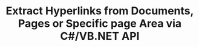 ---
############################# Static ############################
layout: "auto-gen-gist"
draft: false
path: "parser/net/extract/odt"
otherformats: DOC DOT DOCX DOCM DOTX DOTM TXT ODT RTF PDF XHTML MHTML MD XML EPUB FB2 CHM XLS XLT XLSX XLSM XLSB XLTX XLTM ODS CSV OTS XLA XLAM PPT PPTX  PPS POT PPSX PPTM POTX PPSM ODP OTP PST OST EML EMLX MSG ONE 

############################# Head ############################
head_title: ".NET API to Parse & Extract Hyperlinks from Documents, Pages or Page Area"
head_description: "GroupDocs.Parser .NET API enables software programmers to extract hyperlinks from documents, pages or page Area of PDF, DOCX, XLSX, CSV, PPTX, EML, MSG, EPUB & many more."

############################# Header ############################
title: "Extract Hyperlinks from Documents, Pages or Specific page Area via C#/VB.NET API"
description: "GroupDocs.Parser .NET API allows software developers to  parse & extract hyperlinks from documents, pages or page Area of PDF, DOC, DOCX, PPT, PPTX, EML, MSG, XLS, XLSX, CSV, ODT, RTF, EPUB and many other documents."

######################### Download Button #######################
button:
    enable: true

############################# About ############################
about:
    enable: true
    title: "How to Parse & Extract Hyperlinks from Documents or Pages  via .NET?"
    content: |
       A hyperlink is a piece of text or an image or icon that points to an entire document or to a particular part within a document.  The use of hyperlinks allows users to navigate to a web page or document. It is often required to extract hyperlinks from a document and use it to access external document or webpage.  GroupDocs.Parser .NET API is a fascinating document text extraction API that provides complete functionality for implementing text and metadata extraction solutions. It supports text & hyperlinks extraction from PDF, Emails, Ebooks, Microsoft Office formats: Word (DOC, DOCX), PowerPoint (PPT, PPTX), Excel (XLS, XLSX), LibreOffice formats and many more.  It supports several advanced features for documents parsing, extracting plain and structured text, text searching by  keywords, extract metadata or images, containers as well as attachments and many more. 

############################# content ############################
steps:
    enable: true
    block:
    - title_left: "Extract Hyperlinks from ODT Documents via .NET"
      content_left: |
       GroupDocs.Parser .NET provides complete support for extracting Hyperlinks from ODT documents. The following C# .NET code example demonstrates how to extract hyperlinks inside a ODT document. 

      title_right: "How to Extract Hyperlinks"
      content_right: |
        * Create an instance of [Parser](https://apireference.groupdocs.com/parser/net/groupdocs.parser/parser) 
        * Check document for hyperlink extraction support
        * Extract hyperlinks from the document
        * Call [GetHyperlinks](https://apireference.groupdocs.com/parser/net/groupdocs.parser/parser/methods/gethyperlinks) method extract all hyperlinks from the whole document.
        * Iterate over hyperlinks and Print the hyperlink URL

      gisthash: "35be3a09e0135c65be790c42c5c86d37"
      gistfile: "Extract_hyperlinks_form_documents.cs"

    - title_left: "Extract Hyperlinks from ODT Documents Page"
      content_left: |
       GroupDocs.Parser .NET allows software developers to extract hyperlinks from ODT documents with a couple of lines of code. The below C# .NET code shows hyperlinks extraction inside a ODT document. 

      title_right: "Extract Hyperlinks via .NET"
      content_right: |
        * Create an instance of [Parser](https://apireference.groupdocs.com/parser/net/groupdocs.parser/parser) 
        * Check document for hyperlink extraction support
        * Get document info by calling [GetDocumentInfo](https://apireference.groupdocs.com/parser/net/groupdocs.parser/parser/methods/getdocumentinfo) 
        * Iterate over pages and Print a page number
        * Extract hyperlinks from the document
        * Call [GetHyperlinks](https://apireference.groupdocs.com/parser/net/groupdocs.parser/parser/methods/gethyperlinks) method extract all hyperlinks from the whole document.
        * Iterate over hyperlinks and Print the hyperlink URL
     
      gisthash: "e71f8e39ba36ebf97034dfbf6fceeec1"
      gistfile: "hyperlinks_extraction_form_documents_page.cs"
      
    - title_left: "Extract Hyperlinks from ODT Documents Page Area"
      content_left: |
       GroupDocs.Parser .NET API fully supports extraction of hyperlinks from ODT documents with ease. The following .NET code example demonstrates how to extract hyperlinks from a ODT document page area.

      title_right: "How to Extract Hyperlinks using .NET"
      content_right: |
        * Create an instance of [Parser](https://apireference.groupdocs.com/parser/net/groupdocs.parser/parser) 
        * Check document for hyperlink extraction support
        * Create the options which are used for hyperlink extraction
        * Call [GetHyperlinks](https://apireference.groupdocs.com/parser/net/groupdocs.parser.parser/gethyperlinks/methods/1) method to extract hyperlinks from a document page are.
        * Iterate over hyperlinks and Print the hyperlink URL
     
      gisthash: "eefbede6f391ea44ddb6901edb353950"
      gistfile: "hyperlinks_extraction_from__documents_page_area.cs"

    - title_left: "System Requirements"
      content_left: |
        GroupDocs.Assembly .NET APIs are supported on all major platforms and operating systems. For complete system requirements guide, please visit [system requirements](hhttps://docs.groupdocs.com/parser/net/system-requirements/) Before executing the code below, please make sure that you have the following prerequisites installled on your system:
        * Operating Systems: Microsoft Windows, Linux, MacOS
        * Development Environment:  Visual Studio, Xamarin, MonoDevelop etc
        * Frameworks: .NET Framework, .NET Standard, .NET Core, Mono
        * Get the latest version of GroupDocs.Assembly .NET APIs from [NuGet](https://www.nuget.org/packages/GroupDocs.parser/)
        
      title_right: "Why Use GroupDocs.Assembly"
      content_right: |
        * Plain text extraction support  from any supported documents
        * Documents parsing via user-defined templates.
        * Fully support structured text extraction
        * Text searching via keyword as well as regular expression
        * Extract formatted text, metadata, images, containers, and attachments.
        * Extract table of contents for some supported document formats.
        * Parse form data from PDF documents.
        * Extract hyperlinks from the document

demos:
    enable: true
        

about_formats:
    enable: true


more_formats:
    enable: true


back_to_top:
    enable: true
---